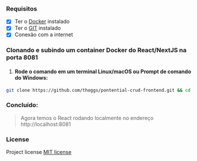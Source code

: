 ### Requisitos

- [x] Ter o [Docker](https://www.docker.com/) instalado
- [x] Ter o [GIT](https://git-scm.com/downloads) instalado
- [x] Conexão com a internet

### Clonando e subindo um container Docker do React/NextJS na porta 8081

1) #### Rode o comando em um terminal Linux/macOS ou Prompt de comando do Windows:

```sh
git clone https://github.com/thoggs/pontential-crud-frontend.git && cd pontential-crud-frontend && docker-compose up -d 
```

### Concluído:

> Agora temos o React rodando localmente no endereço http://localhost:8081

### License

Project license [MIT license](https://opensource.org/licenses/MIT)
